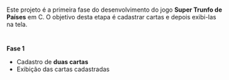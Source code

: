 
<h1></h1>
Este projeto é a primeira fase do desenvolvimento do jogo <b>Super Trunfo de Países</b> em C.  
O objetivo desta etapa é cadastrar cartas e depois exibi-las na tela.
<h1></h1>

<b>Fase 1</b>
- Cadastro de **duas cartas**
- Exibição das cartas cadastradas
